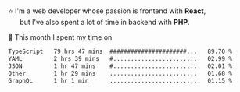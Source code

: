 ⭐ I'm a web developer whose passion is frontend with <b>React</b>,<br/>
&nbsp; &nbsp; &nbsp; but I've also spent a lot of time in backend with <b>PHP</b>.

📅 This month I spent my time on

<!--START_SECTION:waka-->

```txt
TypeScript   79 hrs 47 mins  ######################...   89.70 %
YAML         2 hrs 39 mins   #........................   02.99 %
JSON         1 hr 47 mins    #........................   02.01 %
Other        1 hr 29 mins    .........................   01.68 %
GraphQL      1 hr 1 min      .........................   01.15 %
```

<!--END_SECTION:waka-->

